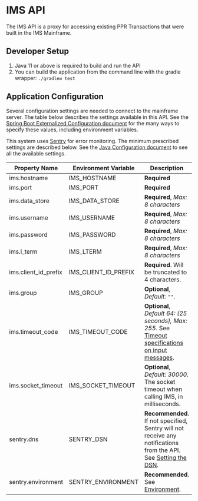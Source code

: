 # IMS API

The IMS API is a proxy for accessing existing PPR Transactions that were built in the IMS Mainframe.

## Developer Setup

1. Java 11 or above is required to build and run the API
1. You can build the application from the command line with the gradle wrapper: `./gradlew test`

## Application Configuration

Several configuration settings are needed to connect to the mainframe server.  The table below describes the settings
available in this API. See the [Spring Boot Externalized Configuration document](https://docs.spring.io/spring-boot/docs/current/reference/html/spring-boot-features.html#boot-features-external-config)
for the many ways to specify these values, including environment variables.

This system uses [Sentry](https://sentry.io/) for error monitoring.  The minimum prescribed settings are described
below. See the [Java Configuration document](https://docs.sentry.io/clients/java/config/) to see all the available
settings.

| Property Name | Environment Variable | Description |
| ------------- | -------------------- | ----------- |
| ims.hostname | IMS_HOSTNAME | **Required** |
| ims.port | IMS_PORT | **Required** |
| ims.data_store | IMS_DATA_STORE | **Required**, _Max: 8 characters_ |
| ims.username | IMS_USERNAME | **Required**, _Max: 8 characters_ |
| ims.password | IMS_PASSWORD | **Required**, _Max: 8 characters_ |
| ims.l_term | IMS_LTERM | **Required**, _Max: 8 characters_ |
| ims.client_id_prefix | IMS_CLIENT_ID_PREFIX | **Required**.  Will be truncated to 4 characters. |
| ims.group | IMS_GROUP | **Optional**, _Default: `""`_. |
| ims.timeout_code | IMS_TIMEOUT_CODE | **Optional**, _Default 64: (25 seconds), Max: 255_. See [Timeout specifications on input messages](https://www.ibm.com/support/knowledgecenter/en/SSEPH2_13.1.0/com.ibm.ims13.doc.ccg/ims_ct_irmtimerusage.htm). |
| ims.socket_timeout | IMS_SOCKET_TIMEOUT | **Optional**, _Default: 30000_. The socket timeout when calling IMS, in milliseconds. |
| sentry.dns | SENTRY_DSN | **Recommended**. If not specified, Sentry will not receive any notifications from the API. See [Setting the DSN](https://docs.sentry.io/clients/java/config/#setting-the-dsn). |
| sentry.environment | SENTRY_ENVIRONMENT | **Recommended**. See [Environment](https://docs.sentry.io/clients/java/config/#environment). |
